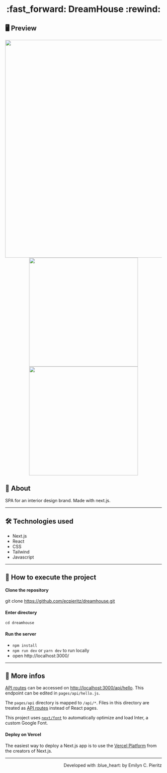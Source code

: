 <h1 align = "center"> :fast_forward: DreamHouse :rewind: </h1>

## 🖥 Preview
<p align = "center">
  <img src = "x" width = "700" height = "auto">
  <img src = "x" width = "350" height = "auto">
  <img src = "x" width = "350" height = "auto">
</p>

## 📖 About
<p>SPA for an interior design brand. Made with next.js.</p>

---

## 🛠 Technologies used
- Next.js
- React
- CSS
- Tailwind
- Javascript

---

## 🚀 How to execute the project
#### Clone the repository
git clone https://github.com/ecpieritz/dreamhouse.git

#### Enter directory
`cd dreamhouse`

#### Run the server
- `npm install`
- `npm run dev` or `yarn dev` to run locally
- open http://localhost:3000/ 

---

## 📝 More infos
[API routes](https://nextjs.org/docs/api-routes/introduction) can be accessed on [http://localhost:3000/api/hello](http://localhost:3000/api/hello). This endpoint can be edited in `pages/api/hello.js`.

The `pages/api` directory is mapped to `/api/*`. Files in this directory are treated as [API routes](https://nextjs.org/docs/api-routes/introduction) instead of React pages.

This project uses [`next/font`](https://nextjs.org/docs/basic-features/font-optimization) to automatically optimize and load Inter, a custom Google Font.

#### Deploy on Vercel

The easiest way to deploy a Next.js app is to use the [Vercel Platform](https://vercel.com/new?utm_medium=default-template&filter=next.js&utm_source=create-next-app&utm_campaign=create-next-app-readme) from the creators of Next.js.

---
<p align = "right">Developed with :blue_heart: by Emilyn C. Pieritz</p>